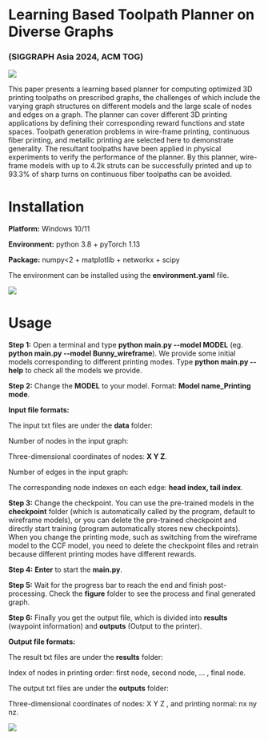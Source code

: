 # Learning Based Toolpath Planner on Diverse Graphs 
###  (SIGGRAPH Asia 2024, ACM TOG)

![](teaser.png)

This paper presents a learning based planner for computing optimized 3D printing toolpaths on prescribed graphs, the challenges of which include the varying graph structures on different models and the large scale of nodes and edges on a graph. The planner can cover different 3D printing applications by defining their corresponding reward functions and state spaces. Toolpath generation problems in wire-frame printing, continuous fiber printing, and metallic printing are selected here to demonstrate generality. The resultant toolpaths have been applied in physical experiments to verify the performance of the planner. By this planner, wire-frame models with up to 4.2k struts can be successfully printed and up to 93.3% of sharp turns on continuous fiber toolpaths can be avoided.


# Installation

**Platform:** Windows 10/11

**Environment:** python 3.8 + pyTorch 1.13

**Package:** numpy<2 + matplotlib + networkx + scipy

The environment can be installed using the **environment.yaml** file.

![](algorithm.png)

# Usage

**Step 1:** Open a terminal and type **python main.py --model MODEL** (eg. **python main.py --model Bunny_wireframe**). We provide some initial models corresponding to different printing modes. Type **python main.py --help** to check all the models we provide.

**Step 2:** Change the **MODEL** to your model. Format: **Model name_Printing mode**.

**Input file formats:**

The input txt files are under the **data** folder:

Number of nodes in the input graph:

Three-dimensional coordinates of nodes: **X Y Z**.

Number of edges in the input graph:

The corresponding node indexes on each edge: **head index, tail index**.

**Step 3:** Change the checkpoint. You can use the pre-trained models in the **checkpoint** folder (which is automatically called by the program, default to wireframe models), or you can delete the pre-trained checkpoint and directly start training (program automatically stores new checkpoints). When you change the printing mode, such as switching from the wireframe model to the CCF model, you need to delete the checkpoint files and retrain because different printing modes have different rewards.

**Step 4:** **Enter** to start the **main.py**. 

**Step 5:** Wait for the progress bar to reach the end and finish post-processing. Check the **figure** folder to see the process and final generated graph.

**Step 6:** Finally you get the output file, which is divided into **results** (waypoint information) and **outputs** (Output to the printer).

**Output file formats:**

The result txt files are under the **results** folder:

Index of nodes in printing order: first node, second node, ... , final node.

The output txt files are under the **outputs** folder:

Three-dimensional coordinates of nodes: X Y Z , and printing normal: nx ny nz.

![](manufacturing_results.png)
